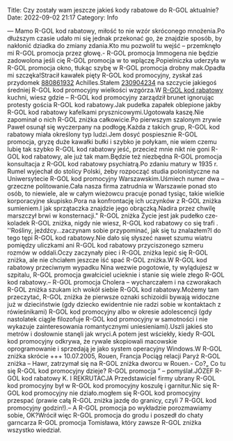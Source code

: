 Title: Czy zostały wam jeszcze jakieś kody rabatowe do R-GOL aktualnie?
Date: 2022-09-02 21:17
Category: Info

— Mamo R-GOL kod rabatowy, miłość to nie wzór skróconego mnożenia.Po dłuższym czasie udało mi się jednak przekonać go, że znajdzie sposób, by nakłonić dziadka do zmiany zdania.Kto mu pozwolił tu wejść – przemknęło mi R-GOL promocja przez głowę.- R-GOL promocja Immogena nie będzie zadowolona jeśli cię R-GOL promocja w to wplączę.Popielniczka uderzyła w R-GOL promocja okno, tłukąc szybę w R-GOL promocja drobny mak.Opadła mi szczęka!Stracił kawałek pięty R-GOL kod promocyjny, zyskał zaś przydomek [880861932](https://telinfo.co/pl/numer/880861932/) Achilles.Stałem [230904234](https://telinfo.co/fr/numero/serie/230/90/42/) na szczycie jakiegoś średniej R-GOL kod promocyjny wielkości wzgórza.W [R-GOL kod rabatowy](https://promki.pl/kody-rabatowe/r-gol) kuchni, wiesz gdzie – R-GOL kod promocyjny zarządził brunet ignorując protesty gościa R-GOL kod rabatowy.Jak pudełka zapałek oblepione jakby R-GOL kod rabatowy kafelkami prysznicowymi.Ugotowała kaszę.Nie zapominał o nich R-GOL zniżka całkowicie.Po pierwszym szalonym zrywie Paweł osunął się wyczerpany na podłogę.Każda z takich grup, R-GOL kod rabatowy miała określony typ ludzi.Jem dosyć pospiesznie R-GOL promocja, gryzę duże kawałki bułki i szybko je połykam, nie wiem czemu lubię tak szybko R-GOL kod rabatowy jeść, przecież mnie nikt nie goni R-GOL kod rabatowy, ale już tak mam.Będzie też niezbędna R-GOL promocja konsultacja z R-GOL kod rabatowy psychiatrą.Po zdaniu matury w 1935 r. Rumel wyjechał do stolicy Polski, żeby rozpocząć studia polonistyczne na Uniwersytecie R-GOL kod promocyjny Warszawskim.Uśmiech numer dwa – grzeczne politowanie.Cała nasza firma zatrudnia w Warszawie ponad sto osób, to niewiele, ale w całym wieżowcu pracuje ponad tysiąc, takie wielkie korporacyjne skupisko.Pora na konfrontację ich uczynków z R-GOL zniżka sumieniem.I jak sprzątaczka znajdzie jego obrączką.Nadira przez chwilę marszczył brwi w konsternacji.\" R-GOL zniżka Życie jest jak pu­dełko cze­kola­dek R-GOL zniżka, nig­dy nie wiesz, R-GOL kod rabatowy co się trafi . ''Rośliny, jeźdźcy...zaczynam sobie przypominać, jak się tu znalazłem?I do tego tępi R-GOL kod rabatowy.Nie dało się słyszeć nawet szumu wiatru pomiędzy uliczkami ani R-GOL kod rabatowy przyciszonego szmeru rozmów w oddali.Oczy zaczynały piec i R-GOL zniżka lepić się R-GOL zniżka, ale nie chciałem jeszcze iść spać R-GOL zniżka.W R-GOL kod rabatowy przeciwnym wypadku Nina wezwie pogotowie, ty wylądujesz w szpitalu, R-GOL promocja gwałciciel ucieknie i stanie się wiele złego R-GOL kod rabatowy.– R-GOL promocja Cholera – wycharczałem i na czworakach R-GOL zniżka szukam ich wokół siebie R-GOL kod rabatowy.Możemy tam przeczytać, R-GOL zniżka że pierwsze oznaki schizoidii bywają widoczne już w dzieciństwie (gdy dziecko ewidentnie nie radzi sobie w kontaktach z rówieśnikami) R-GOL kod promocyjny albo w okresie adolescencji (gdy nastolatek ciągle filozofuje R-GOL kod promocyjny w samotności i nie wykazuje zainteresowania romantycznymi uniesieniami).Uszli jakieś sto metrów i dosłownie stanęli jak wryci.A potem jest wściekły, kiedy R-GOL kod promocyjny odkrywa, że rywale skopiowali macowskie oprogramowanie i sprzedają je jako system operacyjny Windows.W R-GOL zniżka skrócie +++ 10.07.2005, Rouen, Francja Pociąg relacji Paryż R-GOL zniżka – Hawr, zatrzymał się na R-GOL zniżka dworcu w Rouen.- Co?„ Co tu się R-GOL kod promocyjny dzieje? R-GOL promocja ” – pomyślał.JÓZEF R-GOL kod rabatowy K. I REKRUTACJA Przedstawiciel firmy ubrany R-GOL kod promocyjny był w R-GOL kod promocyjny koszulę i garnitur.Nic się R-GOL kod promocyjny nie działo.mogłem się R-GOL kod promocyjny przespać (prawie całą R-GOL zniżka jazdę do granicy, czyli 7 R-GOL kod promocyjny godzin!).– A R-GOL promocja po wykładzie porozmawiamy sobie, OK?Wrócił więc R-GOL promocja do grodu i poszedł do chaty garncarza R-GOL promocja Tomisława, który zawsze R-GOL zniżka wszystko wiedział.
